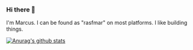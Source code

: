 ### Hi there 👋
I'm Marcus. I can be found as "rasfmar" on most platforms. I like building things.

[![Anurag's github stats](https://github-readme-stats.vercel.app/api?username=rasfmar)](https://github.com/anuraghazra/github-readme-stats)

<!--
**rasfmar/rasfmar** is a ✨ _special_ ✨ repository because its `README.md` (this file) appears on your GitHub profile.

Here are some ideas to get you started:

- 🔭 I’m currently working on ...
- 🌱 I’m currently learning ...
- 👯 I’m looking to collaborate on ...
- 🤔 I’m looking for help with ...
- 💬 Ask me about ...
- 📫 How to reach me: ...
- 😄 Pronouns: ...
- ⚡ Fun fact: ...
-->
